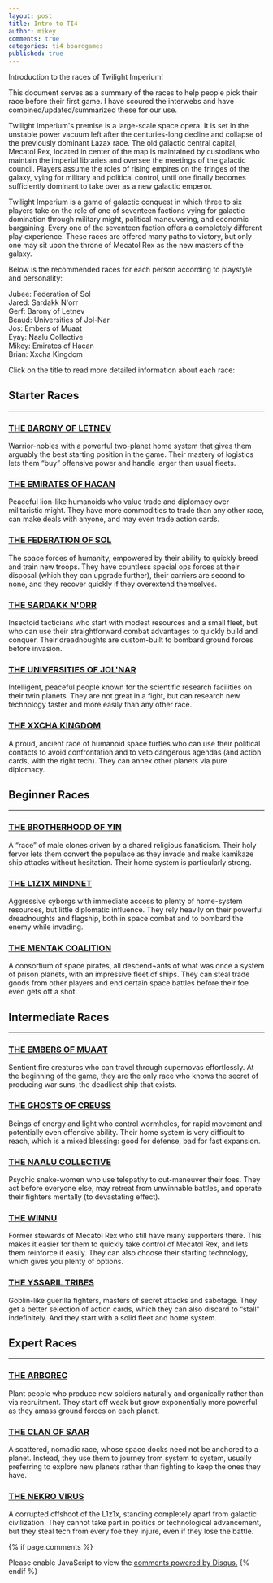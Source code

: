 ```yaml
---
layout: post
title: Intro to TI4
author: mikey
comments: true
categories: ti4 boardgames
published: true
---
```


Introduction to the races of Twilight Imperium!

This document serves as a summary of the races to help people pick their race before their first game. I have scoured the interwebs and have combined/updated/summarized these for our use.

Twilight Imperium's premise is a large-scale space opera. It is set in the unstable power vacuum left after the centuries-long decline and collapse of the previously dominant Lazax race. The old galactic central capital, Mecatol Rex, located in center of the map is maintained by custodians who maintain the imperial libraries and oversee the meetings of the galactic council. Players assume the roles of rising empires on the fringes of the galaxy, vying for military and political control, until one finally becomes sufficiently dominant to take over as a new galactic emperor.

Twilight Imperium is a game of galactic conquest in which three to six players take on the role of one of seventeen factions vying for galactic domination through military might, political maneuvering, and economic bargaining. Every one of the seventeen faction offers a completely different play experience. These races are offered many paths to victory, but only one may sit upon the throne of Mecatol Rex as the new masters of the galaxy.

Below is the recommended races for each person according to playstyle and personality:

Jubee: Federation of Sol  
Jared: Sardakk N'orr  
Gerf: Barony of Letnev  
Beaud: Universities of Jol-Nar  
Jos: Embers of Muaat  
Eyay: Naalu Collective  
Mikey: Emirates of Hacan  
Brian: Xxcha Kingdom

Click on the title to read more detailed information about each race:

## Starter Races
****

### [THE BARONY OF LETNEV](/races/BaronyOfLetnev)
Warrior-nobles with a powerful two-planet home system that gives them arguably the best starting position in the game. Their mastery of logistics lets them “buy” offensive power and handle larger than usual fleets.

### [THE EMIRATES OF HACAN](/races/EmiratesOfHacan)
Peaceful lion-like humanoids who value trade and diplomacy over militaristic might. They have more commodities to trade than any other race, can make deals with anyone, and may even trade action cards.

### [THE FEDERATION OF SOL](/races/FederationOfSol)
The space forces of humanity, empowered by their ability to quickly breed and train new troops. They have countless special ops forces at their disposal (which they can upgrade further), their carriers are second to none, and they recover quickly if they overextend themselves.

### [THE SARDAKK N'ORR](/races/SardakkNorr)
Insectoid tacticians who start with modest resources and a small fleet, but who can use their straightforward combat advantages to quickly build and conquer. Their dreadnoughts are custom-built to bombard ground forces before invasion.

### [THE UNIVERSITIES OF JOL'NAR](/races/UniversitiesOfJolNar)
Intelligent, peaceful people known for the scientific research facilities on their twin planets. They are not great in a fight, but can research new technology faster and more easily than any other race.

### [THE XXCHA KINGDOM](/races/XxchaKingdom)
A proud, ancient race of humanoid space turtles who can use their political contacts to avoid confrontation and to veto dangerous agendas (and action cards, with the right tech). They can annex other planets via pure diplomacy.

## Beginner Races
****

### [THE BROTHERHOOD OF YIN](/races/BrotherhoodOfYin)
A “race” of male clones driven by a shared religious fanaticism. Their holy fervor lets them convert the populace as they invade and make kamikaze ship attacks without hesitation. Their home system is particularly strong.

### [THE L1Z1X MINDNET](/races/L1z1xMindnet)
Aggressive cyborgs with immediate access to plenty of home-system resources, but little diplomatic influence. They rely heavily on their powerful dreadnoughts and flagship, both in space combat and to bombard the enemy while invading.

### [THE MENTAK COALITION](/races/MentakCoalition)
A consortium of space pirates, all descend¬ants of what was once a system of prison planets, with an impressive fleet of ships. They can steal trade goods from other players and end certain space battles before their foe even gets off a shot.

## Intermediate Races
****

### [THE EMBERS OF MUAAT](/races/EmbersOfMuaat)
Sentient fire creatures who can travel through supernovas effortlessly. At the beginning of the game, they are the only race who knows the secret of producing war suns, the deadliest ship that exists.

### [THE GHOSTS OF CREUSS](/races/GhostsOfCruess)
Beings of energy and light who control wormholes, for rapid movement and potentially even offensive ability. Their home system is very difficult to reach, which is a mixed blessing: good for defense, bad for fast expansion.

### [THE NAALU COLLECTIVE](/races/NaaluCollective)
Psychic snake-women who use telepathy to out-maneuver their foes. They act before everyone else, may retreat from unwinnable battles, and operate their fighters mentally (to devastating effect).

### [THE WINNU](/races/Winnu)
Former stewards of Mecatol Rex who still have many supporters there. This makes it easier for them to quickly take control of Mecatol Rex, and lets them reinforce it easily. They can also choose their starting technology, which gives you plenty of options.

### [THE YSSARIL TRIBES](/races/YssarilTribes)
Goblin-like guerilla fighters, masters of secret attacks and sabotage. They get a better selection of action cards, which they can also discard to “stall” indefinitely. And they start with a solid fleet and home system.

## Expert Races
****

### [THE ARBOREC](/races/Arborec)
Plant people who produce new soldiers naturally and organically rather than via recruitment. They start off weak but grow exponentially more powerful as they amass ground forces on each planet.

### [THE CLAN OF SAAR](/races/ClanOfSaar)
A scattered, nomadic race, whose space docks need not be anchored to a planet. Instead, they use them to journey from system to system, usually preferring to explore new planets rather than fighting to keep the ones they have.

### [THE NEKRO VIRUS](/races/NekroVirus)
A corrupted offshoot of the L1z1x, standing completely apart from galactic civilization. They cannot take part in politics or technological advancement, but they steal tech from every foe they injure, even if they lose the battle. 


{% if page.comments %}
<div id="disqus_thread"></div>
<script>

/**
*  RECOMMENDED CONFIGURATION VARIABLES: EDIT AND UNCOMMENT THE SECTION BELOW TO INSERT DYNAMIC VALUES FROM YOUR PLATFORM OR CMS.
*  LEARN WHY DEFINING THESE VARIABLES IS IMPORTANT: https://disqus.com/admin/universalcode/#configuration-variables*/
/*
var disqus_config = function () {
this.page.url = PAGE_URL;  // Replace PAGE_URL with your page's canonical URL variable
this.page.identifier = PAGE_IDENTIFIER; // Replace PAGE_IDENTIFIER with your page's unique identifier variable
};
*/
(function() { // DON'T EDIT BELOW THIS LINE
var d = document, s = d.createElement('script');
s.src = 'https://mikeymischief-github-io.disqus.com/embed.js';
s.setAttribute('data-timestamp', +new Date());
(d.head || d.body).appendChild(s);
})();
</script>
<noscript>Please enable JavaScript to view the <a href="https://disqus.com/?ref_noscript">comments powered by Disqus.</a></noscript>
<script id="dsq-count-scr" src="//mikeymischief-github-io.disqus.com/count.js" async></script>                            
{% endif %}
